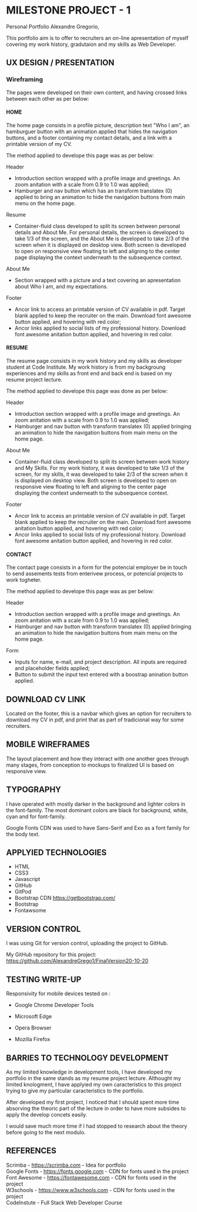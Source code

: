 # MILESTONE PROJECT - 1 
  
Personal Portfolio Alexandre Gregorio,

This portfolio aim is to offer to recruiters an on-line apresentation of myself covering my work history, gradutaion and my skills as Web Developer.


## UX DESIGN / PRESENTATION

### Wireframing

The pages were developed on their own content, and having crossed links between each other as per below:


#### HOME 

The home page consists in a profile picture, description text "Who I am", an hamburguer button with an animation applied that hides the navigation buttons, and a footer containing my contact details, and a link with a printable version of my CV.

The method applied to develope this page was as per below: <br>

Header
- Introduction section wrapped with a profile image and greetings. An zoom anitation with a scale from 0.9 to 1.0 was applied;
- Hamburger and nav button which has an transform translatex (0) applied to bring an animation to hide the navigation buttons from main menu on the home page.<br>

Resume 
- Container-fluid class developed to split its screen between personal details and About Me. For personal details, the screen is developed to take 1/3 of the screen, and the About Me is developed to take 2/3 of the screen when it is displayed on desktop view. Both screen is developed to open on responsive view floating to left and aligning to the center page displaying the context underneath to the subsequence context.<br>

About Me
- Section wrapped with a picture and a text covering an apresentation about Who I am, and my expectations.<br>

Footer 
- Ancor link to access an printable version of CV available in pdf. Target blank applied to keep the recruiter on the main. Download font awesome button applied, and hovering with red color;
- Ancor links applied to social lists of my professional history. Download font awesome anitation button applied, and  hovering in red color.


#### RESUME

The resume page consists in my work history and my skills as developer student at Code Institute. My work history is from my backgroung experiences and my skills as front end and back end is based on my resume project lecture. 

The method applied to develope this page was done as per below: <br>

Header
- Introduction section wrapped with a profile image and greetings. An zoom anitation with a scale from 0.9 to 1.0 was applied;
- Hamburger and nav button with transform translatex (0) applied bringing an animation to hide the navigation buttons from main menu on the home page.<br>

About Me
- Container-fluid class developed to split its screen between work history and My Skills. For my work history, it was developed to take 1/3 of the screen, for my skills, it was developed to take 2/3 of the screen when it is displayed on desktop view. Both screen is developed to open on responsive view floating to left and aligning to the center page displaying the context underneath to the subsequence context.<br>

Footer 
- Ancor link to access an printable version of CV available in pdf. Target blank applied to keep the recruiter on the main. Download font awesome anitation button applied, and  hovering with red color;
- Ancor links applied to social lists of my professional history. Download font awesome anitation button applied, and  hovering in red color.


#### CONTACT

The contact page consists in a form for the potencial employer be in touch to send assements tests from enterivew process, or potencial projects to work togheter.

The method applied to develope this page was as per below:

Header
- Introduction section wrapped with a profile image and greetings. An zoom anitation with a scale from 0.9 to 1.0 was applied;
- Hamburger and nav button with transform translatex (0) applied bringing an animation to hide the navigation buttons from main menu on the home page.<br>

Form
- Inputs for name, e-mail, and project description. All inputs are required and placeholder fields applied;
- Button to submit the input text entered with a boostrap anination button applied.


## DOWNLOAD CV LINK

Located on the footer, this is a navbar which gives an option for recruiters to download my CV in pdf, and print that as part of tradicional way for some recruiters. 


## MOBILE WIREFRAMES

The layout placement and how they interact with one another goes through many stages, from conception to mockups to finalized UI is based on responsive view.


## TYPOGRAPHY

I have operated with mostly darker in the background and lighter colors in the font-family. The most dominant colors are black for background, white, cyan and for font-family.

Google Fonts CDN was used to have Sans-Serif and Exo as a font family for the body text.


## APPLYIED TECHNOLOGIES

* HTML
* CSS3
* Javascript
* GitHub
* GitPod
* Bootstrap CDN https://getbootstrap.com/
* Bootstrap
* Fontawsome 


## VERSION CONTROL

I was using Git for version control, uploading the project to GitHub.

My GitHub repository for this project:
https://github.com/AlexandreGrego1/FinalVersion20-10-20


## TESTING WRITE-UP

Responsivity for mobile devices tested on :

* Google Chrome Developer Tools

* Microsoft Edge

* Opera Browser

* Mozilla Firefox


## BARRIES TO TECHNOLOGY DEVELOPMENT

As my limited knowledge in development tools, I have developed my portfolio in the same stands as my resume project lecture. Althought my limited knologment, I have applyied my own caracteristics to this project trying to give my particular caracteristics to the portfolio. 

After developed my first project, I noticed that I should spent more time absorving the theoric part of the lecture in order to have more subsides to apply the develop concets easily. 

I would save much more time if I had stopped to research about the theory before going to the next modulo. 


## REFERENCES

Scrimba - https://scrimba.com - Idea for portfolio <br>
Google Fonts - https://fonts.google.com - CDN for fonts used in the project <br>
Font Awesome - https://fontawesome.com - CDN for fonts used in the project <br>
W3schools - https://www.w3schools.com - CDN for fonts used in the project <br>
CodeInstute - Full Stack Web Developer Course

